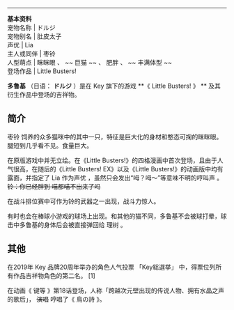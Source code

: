 ---  
**基本资料**  
宠物名称  |  ドルジ   
宠物别名  |  肚皮太子   
声优  |  Lia   
主人或同伴  |  枣铃   
人型萌点  |  眯眯眼  、 ~~ 巨猫  ~~ 、  肥胖  、 ~~ 丰满体型  ~~  
登场作品  |  Little Busters!   
  
**多鲁基** （日语： **ドルジ** ）是在  Key  旗下的游戏 **《 Little Busters!  》 ** 及其衍生作品中登场的吉祥物。

##  简介

枣铃  饲养的众多猫咪中的其中一只，特征是巨大化的身材和憨态可掬的眯眯眼。腿短到几乎看不见。食量巨大。

在原版游戏中并无立绘。在《Little Busters!》的四格漫画中首次登场，且由于人气很高，在随后的《Little Busters!
EX》以及《Little Busters!》的动画版中均有露面，并指定了  Lia  作为声优  ，虽然只会发出“呣？呣～”等意味不明的哼叫声  。
~~铃：你已经胖到 喵都喵不出来了吗~~

在战斗排位赛中可作为铃的武器之一出现，战斗力惊人。

有时也会在棒球小游戏的球场上出现。和其他的猫不同，多鲁基不会被球打晕，球击中多鲁基的身体后会被直接弹回给  理树  。

##  其他

在2019年  Key  品牌20周年举办的角色人气投票  「Key総選挙」  中，得票位列所有作品吉祥物角色的第二名。  [1]

在动画《  键等  》第18话登场，人称「跨越次元壁出现的传说人物、拥有水晶之声的歌后」， ~~演唱~~ 哼唱了《  鳥の詩  》。

  

  